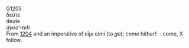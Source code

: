 <body>
  <p>G1205<br>  δεῦτε  <br> deute  <br><i>dyoo‘-teh </i><br>From <a href="g1204.htm">1204</a> and an imperative of   εἶμι    eimi   (to <i>go</i>); <i>come</i> <i>hither!</i>: - come, X follow.<br></p>
 </body>